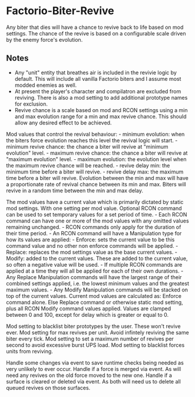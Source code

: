 # Factorio-Biter-Revive

Any biter that dies will have a chance to revive back to life based on mod settings. The chance of the revive is based on a configurable scale driven by the enemy force's evolution.


Notes
-----

- Any "unit" entity that breathes air is included in the revivie logic by default. This will include all vanilla Factorio biters and I assume most modded enemies as well.
- At present the player's character and compilatron are excluded from reviving. There is also a mod setting to add additional prototype names for exclusion.
- Revive chance is a scale based on mod and RCON settings using a min and max evolution range for a min and max revive chance. This should allow any desired effect to be achieved.





Mod values that control the revival behaviour:
    - minimum evolution: when the biters force evolution reaches this level the revival logic will start.
    - minimum revive chance: the chance a biter will revive at "minimum evolution" level.
    - maximum revive chance: the chance a biter will revive at "maximum evolution" level.
    - maximum evolution: the evolution level when the maximum revive chance will be reached.
    - revive delay min: the minimum time before a biter will revive.
    - revive delay max: the maximum time before a biter will revive.
Evolution between the min and max will have a proportionate rate of revival chance between its min and max.
Biters will revive in a random time between the min and max delay.

The mod values have a current value which is primarily dictated by static mod settings. With one setting per mod value.
Optional RCON command can be used to set temporary values for a set period of time.
    - Each RCON command can have one or more of the mod values with any omitted values remaining unchanged.
    - RCON commands only apply for the duration of their time period.
    - An RCON command will have a Manipulation type for how its values are applied:
        - Enforce: sets the current value to be this command value and no other non enforce commands will be applied.
        - Replace: replaces the mod settings value as the base current values.
        - Modify: added to the current values. These are added to the current value, so often a negative value will be used.
    - If multiple RCON commands are applied at a time they will all be applied for each of their own durations.
        - Any Replace Manipulation commands will have the largest range of their combined settings applied, i.e. the lowest minimum values and the greatest maximum values.
        - Any Modify Manipulation commands will be stacked on top of the current values.
Current mod values are calculated as: Enforce command alone. Else Replace command or otherwise static mod setting, plus all RCON Modify command values applied.
Values are clamped between 0 and 100, except for delay which is greater or equal to 0.

Mod setting to blacklist biter prototypes by the user. These won't revive ever.
Mod setting for max revives per unit. Avoid infintely reviving the same biter every tick.
Mod setting to set a maximum number of revives per second to avoid excessive burst UPS load.
Mod setting to blacklist forces units from reviving.


Handle some changes via event to save runtime checks being needed as very unlikely to ever occur.
Handle if a force is merged via event. As will need any revives on the old force moved to the new one.
Handle if a surface is cleared or deleted via event. As both will need us to delete all queued revives on those surfaces.